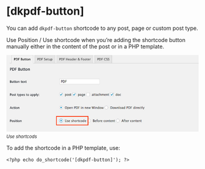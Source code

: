 # [dkpdf-button]

You can add `dkpdf-button` shortcode to any post, page or custom post type.

Use Position / Use shortcode when you’re adding the shortcode button manually either in the content of the post or in a PHP template.

![Use Shortcode screenshot](_images/use-shortcode.jpg "Use Shortcode")

<p style="margin-top:-1em"><small><em>Use shortcods</em></small></p>

To add the shortcode in a PHP template, use:

```
<?php echo do_shortcode('[dkpdf-button]'); ?>
```